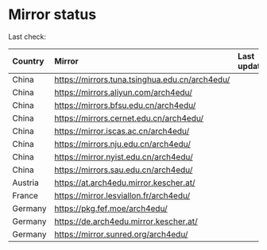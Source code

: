 <script src="./time.js"></script>
# Mirror status
Last check: <script type="text/javascript">localize(1725632372.196032);</script>

|Country|Mirror|Last update|
|:------|:-----|:----------|
|China|https://mirrors.tuna.tsinghua.edu.cn/arch4edu/|<script type="text/javascript">localize(1725605006);</script>|
|China|https://mirrors.aliyun.com/arch4edu/|<script type="text/javascript">localize(1725605006);</script>|
|China|https://mirrors.bfsu.edu.cn/arch4edu/|<script type="text/javascript">localize(1725605006);</script>|
|China|https://mirrors.cernet.edu.cn/arch4edu/|<script type="text/javascript">localize(1725605006);</script>|
|China|https://mirror.iscas.ac.cn/arch4edu/|<script type="text/javascript">localize(1725605006);</script>|
|China|https://mirrors.nju.edu.cn/arch4edu/|<script type="text/javascript">localize(1725605006);</script>|
|China|https://mirror.nyist.edu.cn/arch4edu/|<script type="text/javascript">localize(1725561421);</script>|
|China|https://mirrors.sau.edu.cn/arch4edu/|<script type="text/javascript">localize(1725605006);</script>|
|Austria|https://at.arch4edu.mirror.kescher.at/|<script type="text/javascript">localize(1725605006);</script>|
|France|https://mirror.lesviallon.fr/arch4edu/|<script type="text/javascript">localize(1725605006);</script>|
|Germany|https://pkg.fef.moe/arch4edu/|<script type="text/javascript">localize(1725605006);</script>|
|Germany|https://de.arch4edu.mirror.kescher.at/|<script type="text/javascript">localize(1725605006);</script>|
|Germany|https://mirror.sunred.org/arch4edu/|<script type="text/javascript">localize(1725605006);</script>|

<script src="./tablefilter/tablefilter.js"></script>
<script src="./table.js"></script>